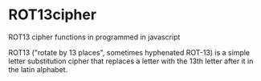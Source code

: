 # ROT13cipher
ROT13 cipher functions in programmed in javascript

ROT13 ("rotate by 13 places", sometimes hyphenated ROT-13) is a simple letter substitution cipher that replaces a letter with the 13th letter after it in the latin alphabet.
